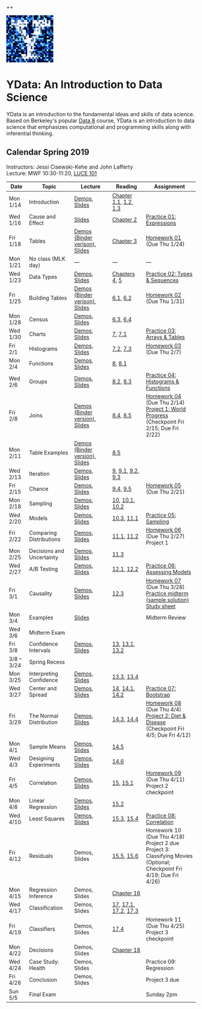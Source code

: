 ++<link rel="stylesheet" href="theme/css/main.css" />
<link rel="shortcut icon" type="image/x-icon" href="favicon.ico">

![noisy Y](./noiseY-150.png)


YData: An Introduction to Data Science 
====

YData is an introduction to the fundamental ideas and skills of data science.
Based on Berkeley's popular [Data 8](http://data8.org) course, YData is an introduction to data science that emphasizes
computational and programming skills along with inferential thinking.


Calendar Spring 2019
---
Instructors: Jessi Cisewski-Kehe and John Lafferty<br>
Lecture: MWF 10:30-11:20, [LUCE 101](https://map.yale.edu/place/building/LUCE?)



 Date |  Topic | Lecture | Reading | Assignment
----------- | ------------- | ------------ | ------------- | -----------
Mon 1/14 |      Introduction	| [Demos](http://hub.ydata123.org/user-redirect/interact?account=YData123&repo=sds123&branch=master&path=demos/lecture01/lec01.ipynb), [Slides](https://github.com/YData123/sds123/raw/master/lectures/lecture01/ydata_lecture_01.pdf) | [Chapter 1.1](https://www.inferentialthinking.com/chapters/01/1/intro.html), [1.2](https://www.inferentialthinking.com/chapters/01/2/why-data-science.html), [1.3](https://www.inferentialthinking.com/chapters/01/3/plotting-the-classics.html)
Wed 1/16 |      Cause and Effect | 	[Slides](https://github.com/YData123/sds123/raw/master/lectures/lecture02/ydata_lecture_02.pdf)  | [Chapter 2](https://www.inferentialthinking.com/chapters/02/causality-and-experiments.html) | [Practice 01: Expressions](https://mybinder.org/v2/gh/YData123/sds123/master?filepath=/practice_exercises/practice01/practice01.ipynb)
Fri 1/18 | Tables | [Demos](http://hub.ydata123.org/user-redirect/interact?account=YData123&repo=sds123&branch=master&path=demos/lecture03/lec03.ipynb) [(Binder verison)](https://mybinder.org/v2/gh/YData123/sds123/master?filepath=/demos/lecture03/lec03.ipynb), [Slides](https://github.com/YData123/sds123/raw/master/lectures/lecture03/ydata_lecture_03.pdf) | [Chapter 3](https://www.inferentialthinking.com/chapters/03/programming-in-python.html) | [Homework 01](http://hub.ydata123.org/user-redirect/interact?account=YData123&repo=sds123&branch=master&path=hw/hw01/hw01.ipynb) (Due Thu 1/24)
Mon 1/21 | No class (MLK day) | — | — | —
Wed 1/23 | Data Types | [Demos](http://hub.ydata123.org/user-redirect/interact?account=YData123&repo=sds123&branch=master&path=demos/lecture04/lec04.ipynb), [Slides](https://github.com/YData123/sds123/raw/master/lectures/lecture04/ydata_lecture_04.pdf) | [Chapters 4](https://www.inferentialthinking.com/chapters/04/data-types.html), [5](https://www.inferentialthinking.com/chapters/05/sequences.html) | [Practice 02: Types & Sequences](http://hub.ydata123.org/user-redirect/interact?account=YData123&repo=sds123&branch=master&path=practice_exercises/practice02/practice02.ipynb)
Fri 1/25 | Building Tables | [Demos](http://hub.ydata123.org/user-redirect/interact?account=YData123&repo=sds123&branch=master&path=demos/lecture05/lec05.ipynb) [(Binder verison)](https://mybinder.org/v2/gh/YData123/sds123/master?filepath=/demos/lecture05/lec05.ipynb), [Slides](https://github.com/YData123/sds123/raw/master/lectures/lecture05/ydata_lecture_05.pdf) | [6.1](https://www.inferentialthinking.com/chapters/06/1/sorting-rows.html), [6.2](https://www.inferentialthinking.com/chapters/06/2/selecting-rows.html) | [Homework 02](http://hub.ydata123.org/user-redirect/interact?account=YData123&repo=sds123&branch=master&path=hw/hw02/hw02.ipynb) (Due Thu 1/31)
Mon 1/28 | Census | [Demos](http://hub.ydata123.org/user-redirect/interact?account=YData123&repo=sds123&branch=master&path=demos/lecture06/lec06.ipynb), [Slides](https://github.com/YData123/sds123/raw/master/lectures/lecture06/ydata_lecture_06.pdf) | [6.3](https://www.inferentialthinking.com/chapters/06/3/example-trends-in-the-population-of-the-united-states.html), [6.4](https://www.inferentialthinking.com/chapters/06/4/example-gender-ratio-in-the-us-population.html) | 
Wed 1/30 | Charts | [Demos](http://hub.ydata123.org/user-redirect/interact?account=YData123&repo=sds123&branch=master&path=demos/lecture07/lec07.ipynb), [Slides](https://github.com/YData123/sds123/raw/master/lectures/lecture07/ydata_lecture_07.pdf) | [7](https://www.inferentialthinking.com/chapters/07/visualization.html), [7.1](https://www.inferentialthinking.com/chapters/07/1/visualizing-categorical-distributions.html) | [Practice 03: Arrays & Tables](http://hub.ydata123.org/user-redirect/interact?account=YData123&repo=sds123&branch=master&path=practice_exercises/practice03/practice03.ipynb)
Fri 2/1	| Histograms |[Demos](http://hub.ydata123.org/user-redirect/interact?account=YData123&repo=sds123&branch=master&path=demos/lecture08/lec08.ipynb), [Slides](https://github.com/YData123/sds123/raw/master/lectures/lecture08/ydata_lecture_08.pdf) | [7.2](https://www.inferentialthinking.com/chapters/07/2/visualizing-numerical-distributions.html), [7.3](https://www.inferentialthinking.com/chapters/07/3/overlaid-graphs.html) | [Homework 03](http://hub.ydata123.org/user-redirect/interact?account=YData123&repo=sds123&branch=master&path=hw/hw03/hw03.ipynb) (Due Thu 2/7)
Mon 2/4	| Functions | [Demos](http://hub.ydata123.org/user-redirect/interact?account=YData123&repo=sds123&branch=master&path=demos/lecture09/lec09.ipynb), [Slides](https://github.com/YData123/sds123/raw/master/lectures/lecture09/ydata_lecture_09.pdf)| [8](https://www.inferentialthinking.com/chapters/08/functions-and-tables.html), [8.1](https://www.inferentialthinking.com/chapters/08/1/applying-a-function-to-a-column.html)	
Wed 2/6 | Groups |     [Demos](http://hub.ydata123.org/user-redirect/interact?account=YData123&repo=sds123&branch=master&path=demos/lecture10/lec10.ipynb), [Slides](https://github.com/YData123/sds123/raw/master/lectures/lecture10/ydata_lecture_10.pdf) | [8.2](https://www.inferentialthinking.com/chapters/08/2/classifying-by-one-variable.html), [8.3](https://www.inferentialthinking.com/chapters/08/3/cross-classifying-by-more-than-one-variable.html) | [Practice 04: Histograms & Functions](http://hub.ydata123.org/user-redirect/interact?account=YData123&repo=sds123&branch=master&path=practice_exercises/practice04/practice04.ipynb)
Fri 2/8 | Joins  | [Demos](http://hub.ydata123.org/user-redirect/interact?account=YData123&repo=sds123&branch=master&path=demos/lecture11/lec11.ipynb) [(Binder version)](https://mybinder.org/v2/gh/YData123/sds123/master?filepath=/demos/lecture11/lec11.ipynb), [Slides](https://github.com/YData123/sds123/raw/master/lectures/lecture11/ydata_lecture_11.pdf) | [8.4](https://www.inferentialthinking.com/chapters/08/4/joining-tables-by-columns.html), [8.5](https://www.inferentialthinking.com/chapters/08/5/bike-sharing-in-the-bay-area.html) | [Homework 04](http://hub.ydata123.org/user-redirect/interact?account=YData123&repo=sds123&branch=master&path=hw/hw04/hw04.ipynb) (Due Thu 2/14)<br> [Project 1: World Progress](http://hub.ydata123.org/user-redirect/interact?account=YData123&repo=sds123&branch=master&path=projects/project1/project1.ipynb) <br> (Checkpoint Fri 2/15; Due Fri 2/22)
Mon 2/11 | Table Examples | [Demos](http://hub.ydata123.org/user-redirect/interact?account=YData123&repo=sds123&branch=master&path=demos/lecture12/lec12.ipynb) [(Binder version)](https://mybinder.org/v2/gh/YData123/sds123/master?filepath=/demos/lecture12/lec12.ipynb), [Slides](https://github.com/YData123/sds123/raw/master/lectures/lecture12/ydata_lecture_12.pdf) | [8.5](https://www.inferentialthinking.com/chapters/08/5/bike-sharing-in-the-bay-area.html) |
Wed 2/13 | Iteration |  [Demos](http://hub.ydata123.org/user-redirect/interact?account=YData123&repo=sds123&branch=master&path=demos/lecture13/lec13.ipynb), [Slides](https://github.com/YData123/sds123/raw/master/lectures/lecture13/ydata_lecture_13.pdf) | [9](https://www.inferentialthinking.com/chapters/09/randomness.html), [9.1](https://www.inferentialthinking.com/chapters/09/1/conditional-statements.html), [9.2](https://www.inferentialthinking.com/chapters/09/2/iteration.html), [9.3](https://www.inferentialthinking.com/chapters/09/3/simulation.html) 
Fri 2/15 | Chance | [Demos](http://hub.ydata123.org/user-redirect/interact?account=YData123&repo=sds123&branch=master&path=demos/lecture14/lec14.ipynb), [Slides](https://github.com/YData123/sds123/raw/master/lectures/lecture14/ydata_lecture_14.pdf)| [9.4](https://www.inferentialthinking.com/chapters/09/4/monty-hall-problem.html), [9.5](https://www.inferentialthinking.com/chapters/09/5/finding-probabilities.html) | [Homework 05](http://hub.ydata123.org/user-redirect/interact?account=YData123&repo=sds123&branch=master&path=hw/hw05/hw05.ipynb) (Due Thu 2/21)
Mon 2/18 | Sampling | [Demos](http://hub.ydata123.org/user-redirect/interact?account=YData123&repo=sds123&branch=master&path=demos/lecture15/lec15.ipynb), [Slides](https://github.com/YData123/sds123/raw/master/lectures/lecture15/ydata_lecture_15.pdf) |   [10](https://www.inferentialthinking.com/chapters/10/sampling-and-empirical-distributions.html), [10.1](https://www.inferentialthinking.com/chapters/10/1/empirical-distributions.html), [10.2](https://www.inferentialthinking.com/chapters/10/2/sampling-from-a-population.html) | 
Wed 2/20 | Models |   [Demos](http://hub.ydata123.org/user-redirect/interact?account=YData123&repo=sds123&branch=master&path=demos/lecture16/lec16.ipynb), [Slides](https://github.com/YData123/sds123/raw/master/lectures/lecture16/ydata_lecture_16.pdf) |  [10.3](https://www.inferentialthinking.com/chapters/10/3/empirical-distribution-of-a-statistic.html), [11.1](https://www.inferentialthinking.com/chapters/11/1/assessing-models.html) |  [Practice 05: Sampling](http://hub.ydata123.org/user-redirect/interact?account=YData123&repo=sds123&branch=master&path=practice_exercises/practice05/practice05.ipynb)
Fri 2/22 | Comparing Distributions | [Demos](http://hub.ydata123.org/user-redirect/interact?account=YData123&repo=sds123&branch=master&path=demos/lecture17/lec17.ipynb), [Slides](https://github.com/YData123/sds123/raw/master/lectures/lecture17/ydata_lecture_17.pdf) | [11.1](https://www.inferentialthinking.com/chapters/11/1/assessing-models.html), [11.2](https://www.inferentialthinking.com/chapters/11/2/multiple-categories.html) | [Homework 06](http://hub.ydata123.org/user-redirect/interact?account=YData123&repo=sds123&branch=master&path=hw/hw06/hw06.ipynb) (Due Thu 2/27) <br> Project 1
Mon 2/25 | Decisions and Uncertainty | [Demos](http://hub.ydata123.org/user-redirect/interact?account=YData123&repo=sds123&branch=master&path=demos/lecture18/lec18.ipynb), [Slides](https://github.com/YData123/sds123/raw/master/lectures/lecture18/ydata_lecture_18.pdf) | [11.3](https://www.inferentialthinking.com/chapters/11/3/decisions-and-uncertainty.html) | 
Wed 2/27 | A/B Testing | [Demos](http://hub.ydata123.org/user-redirect/interact?account=YData123&repo=sds123&branch=master&path=demos/lecture19/lec19.ipynb), [Slides](https://github.com/YData123/sds123/raw/master/lectures/lecture19/ydata_lecture_19.pdf) | [12.1](https://www.inferentialthinking.com/chapters/12/1/ab-testing.html), [12.2](https://www.inferentialthinking.com/chapters/12/2/deflategate.html) | [Practice 06: Assessing Models](http://hub.ydata123.org/user-redirect/interact?account=YData123&repo=sds123&branch=master&path=practice_exercises/practice06/practice06.ipynb)
Fri 3/1 |  Causality | [Demos](http://hub.ydata123.org/user-redirect/interact?account=YData123&repo=sds123&branch=master&path=demos/lecture20/lec20.ipynb), [Slides](https://github.com/YData123/sds123/raw/master/lectures/lecture20/ydata_lecture_20.pdf) | [12.3](https://www.inferentialthinking.com/chapters/12/3/causality.html) | [Homework 07](http://hub.ydata123.org/user-redirect/interact?account=YData123&repo=sds123&branch=master&path=hw/hw07/hw07.ipynb) (Due Thu 3/28) <br> [Practice midterm](https://github.com/YData123/sds123/raw/master/exams/midterm/ydata-practice-midterm-sp19.pdf) [(sample solution)](https://github.com/YData123/sds123/raw/master/exams/midterm/ydata-practice-midterm-sp19-soln.pdf) <br> [Study sheet](https://github.com/YData123/sds123/raw/master/exams/midterm/ydata-sp19-midterm-guide.pdf)
Mon 3/4 |  Examples |  [Slides](https://github.com/YData123/sds123/raw/master/lectures/lecture21/ydata_lecture_21.pdf) |  | Midterm Review
Wed 3/6 | Midterm Exam    |        |  |
Fri 3/8 | Confidence Intervals |  [Demos](http://hub.ydata123.org/user-redirect/interact?account=YData123&repo=sds123&branch=master&path=demos/lecture23/lec23.ipynb), [Slides](https://github.com/YData123/sds123/raw/master/lectures/lecture23/ydata_lecture_23.pdf) | [13](https://www.inferentialthinking.com/chapters/13/estimation.html), [13.1](https://www.inferentialthinking.com/chapters/13/1/percentiles.html), [13.2](https://www.inferentialthinking.com/chapters/13/2/bootstrap.html) | 
3/8 – 3/24 |    Spring Recess  |  | 
Mon 3/25 |    Interpreting Confidence | [Demos](http://hub.ydata123.org/user-redirect/interact?account=YData123&repo=sds123&branch=master&path=demos/lecture24/lec24.ipynb), [Slides](https://github.com/YData123/sds123/raw/master/lectures/lecture24/ydata_lecture_24.pdf) | [13.3](https://www.inferentialthinking.com/chapters/13/3/confidence-intervals.html), [13.4](https://www.inferentialthinking.com/chapters/13/4/using-confidence-intervals.html) | 
Wed 3/27 |  Center and Spread  | [Demos](http://hub.ydata123.org/user-redirect/interact?account=YData123&repo=sds123&branch=master&path=demos/lecture25/lec25.ipynb), [Slides](https://github.com/YData123/sds123/raw/master/lectures/lecture25/ydata_lecture_25.pdf) | [14](https://www.inferentialthinking.com/chapters/14/why-the-mean-matters.html), [14.1](https://www.inferentialthinking.com/chapters/14/1/properties-of-the-mean.html), [14.2](https://www.inferentialthinking.com/chapters/14/2/variability.html) | [Practice 07: Bootstrap](http://hub.ydata123.org/user-redirect/interact?account=YData123&repo=sds123&branch=master&path=practice_exercises/practice07/practice07.ipynb)
Fri 3/29 | The Normal Distribution | [Demos](http://hub.ydata123.org/user-redirect/interact?account=YData123&repo=sds123&branch=master&path=demos/lecture26/lec26.ipynb), [Slides](https://github.com/YData123/sds123/raw/master/lectures/lecture26/ydata_lecture_26.pdf) | [14.3](https://www.inferentialthinking.com/chapters/14/3/sd-and-the-normal-curve.html), [14.4](https://www.inferentialthinking.com/chapters/14/4/central-limit-theorem.html) |  [Homework 08](http://hub.ydata123.org/user-redirect/interact?account=YData123&repo=sds123&branch=master&path=hw/hw08/hw08.ipynb) (Due Thu 4/4) <br>[Project 2: Diet & Disease](http://hub.ydata123.org/user-redirect/interact?account=YData123&repo=sds123&branch=master&path=projects/project2/project2.ipynb) <br> (Checkpoint Fri 4/5; Due Fri 4/12)
Mon 4/1 |  Sample Means | [Demos](http://hub.ydata123.org/user-redirect/interact?account=YData123&repo=sds123&branch=master&path=demos/lecture27/lec27.ipynb), [Slides](https://github.com/YData123/sds123/raw/master/lectures/lecture27/ydata_lecture_27.pdf) | [14.5](https://www.inferentialthinking.com/chapters/14/5/variability-of-the-sample-mean.html) | 
Wed 4/3 |  Designing Experiments | [Demos](http://hub.ydata123.org/user-redirect/interact?account=YData123&repo=sds123&branch=master&path=demos/lecture28/lec28.ipynb), [Slides](https://github.com/YData123/sds123/raw/master/lectures/lecture28/ydata_lecture_28.pdf) | [14.6](https://www.inferentialthinking.com/chapters/14/6/choosing-a-sample-size.html) | 
Fri 4/5 | Correlation  | [Demos](http://hub.ydata123.org/user-redirect/interact?account=YData123&repo=sds123&branch=master&path=demos/lecture29/lec29.ipynb), [Slides](https://github.com/YData123/sds123/raw/master/lectures/lecture29/ydata_lecture_29.pdf) | [15](https://www.inferentialthinking.com/chapters/15/prediction.html), [15.1](https://www.inferentialthinking.com/chapters/15/1/correlation.html) | [Homework 09](http://hub.ydata123.org/user-redirect/interact?account=YData123&repo=sds123&branch=master&path=hw/hw09/hw09.ipynb) (Due Thu 4/11) <br> Project 2 checkpoint
Mon 4/8 |  Linear Regression | [Demos](http://hub.ydata123.org/user-redirect/interact?account=YData123&repo=sds123&branch=master&path=demos/lecture30/lec30.ipynb), [Slides](https://github.com/YData123/sds123/raw/master/lectures/lecture30/ydata_lecture_30.pdf) | [15.2](https://www.inferentialthinking.com/chapters/15/2/regression-line.html) | 
Wed 4/10 | Least Squares | [Demos](http://hub.ydata123.org/user-redirect/interact?account=YData123&repo=sds123&branch=master&path=demos/lecture31/lec31.ipynb), [Slides](https://github.com/YData123/sds123/raw/master/lectures/lecture31/ydata_lecture_31.pdf) | [15.3](https://www.inferentialthinking.com/chapters/15/3/method-of-least-squares.html), [15.4](https://www.inferentialthinking.com/chapters/15/4/least-squares-regression.html) | [Practice 08: Correlation](http://hub.ydata123.org/user-redirect/interact?account=YData123&repo=sds123&branch=master&path=practice_exercises/practice08/practice08.ipynb)
Fri 4/12 | Residuals | Demos, Slides | [15.5](https://www.inferentialthinking.com/chapters/15/5/visual-diagnostics.html), [15.6](https://www.inferentialthinking.com/chapters/15/6/numerical-diagnostics.html) | Homework 10 (Due Thu 4/18) <br> Project 2 due <br> Project 3: Classifying Movies <br> (Optional; Checkpoint Fri 4/19; Due Fri 4/26)
Mon 4/15 |  Regression Inference | Demos, Slides | [Chapter 16](https://www.inferentialthinking.com/chapters/16/inference-for-regression.html) | 
Wed 4/17 |  Classification | Demos, Slides | [17](https://www.inferentialthinking.com/chapters/17/classification.html), [17.1](https://www.inferentialthinking.com/chapters/17/1/nearest-neighbors.html), [17.2](https://www.inferentialthinking.com/chapters/17/2/training-and-testing.html), [17.3](https://www.inferentialthinking.com/chapters/17/3/rows-of-tables.html) | 
Fri 4/19 | Classifiers | Demos, Slides | [17.4](https://www.inferentialthinking.com/chapters/17/4/implementing-the-classifier.html)| Homework 11 (Due Thu 4/25) <br> Project 3 checkpoint
Mon 4/22 | Decisions | Demos, Slides | [Chapter 18](https://www.inferentialthinking.com/chapters/18/updating-predictions.html) | 
Wed 4/24 | Case Study: Health | Demos, Slides |  | Practice 09: Regression
Fri 4/26 | Conclusion | Demos, Slides |  | Project 3 due
Sun 5/5 |  Final Exam |  |  | Sunday 2pm
